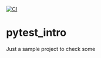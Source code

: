 [![CI](https://github.com/internetmosquito/pytest_intro/actions/workflows/main.yaml/badge.svg?branch=main&event=push)](https://github.com/internetmosquito/pytest_intro/actions/workflows/main.yaml)

# pytest_intro
Just a sample project to check some 
